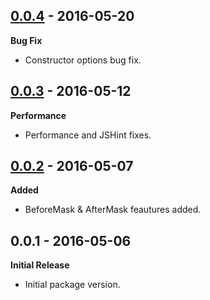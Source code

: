 ## [0.0.4] - 2016-05-20
[0.0.4]: https://github.com/scokmen/data-mask/compare/0.0.3...0.0.4

**Bug Fix**
- Constructor options bug fix.


## [0.0.3] - 2016-05-12
[0.0.3]: https://github.com/scokmen/data-mask/compare/0.0.2...0.0.3

**Performance**
- Performance and JSHint fixes.


## [0.0.2] - 2016-05-07
[0.0.2]: https://github.com/scokmen/data-mask/compare/0.0.1...0.0.2

**Added**
- BeforeMask & AfterMask feautures added.


## 0.0.1 - 2016-05-06

**Initial Release**
- Initial package version.
